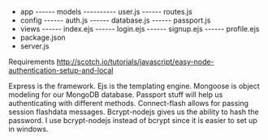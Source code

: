 
- app
------ models
---------- user.js 	<!-- our user model -->
------ routes.js 	<!-- all the routes for our application -->
- config
------ auth.js 		<!-- will hold all our client secret keys (facebook, twitter, google) -->
------ database.js 	<!-- will hold our database connection settings -->
------ passport.js 	<!-- configuring the strategies for passport -->
- views
------ index.ejs 	<!-- show our home page with login links -->
------ login.ejs 	<!-- show our login form -->
------ signup.ejs 	<!-- show our signup form -->
------ profile.ejs 	<!-- after a user logs in, they will see their profile -->
- package.json 		<!-- handle our npm packages -->
- server.js 		<!-- setup our application -->


Requirements
http://scotch.io/tutorials/javascript/easy-node-authentication-setup-and-local

 Express is the framework.
 Ejs is the templating engine.
 Mongoose is object modeling for our MongoDB database.
 Passport stuff will help us authenticating with different methods.
 Connect-flash allows for passing session flashdata messages.
 Bcrypt-nodejs gives us the ability to hash the password. I use bcrypt-nodejs instead of bcrypt since it is easier to set up in windows.
